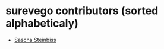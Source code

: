 surevego contributors (sorted alphabeticaly)
============================================

* [Sascha Steinbiss](https://github.com/satta)

